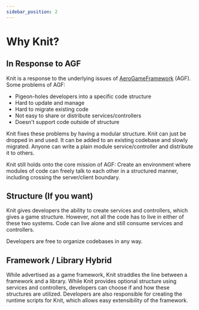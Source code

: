 ```yaml
---
sidebar_position: 2
---
```


# Why Knit?

## In Response to AGF

Knit is a response to the underlying issues of [AeroGameFramework](https://github.com/Sleitnick/AeroGameFramework) (AGF). Some problems of AGF:

- Pigeon-holes developers into a specific code structure
- Hard to update and manage
- Hard to migrate existing code
- Not easy to share or distribute services/controllers
- Doesn't support code outside of structure

Knit fixes these problems by having a modular structure. Knit can just be dropped in and used. It can be added to an existing codebase and slowly migrated. Anyone can write a plain module service/controller and distribute it to others.

Knit still holds onto the core mission of AGF: Create an environment where modules of code can freely talk to each other in a structured manner, including crossing the server/client boundary.

## Structure (If you want)

Knit gives developers the ability to create services and controllers, which gives a game structure. However, not all the code has to live in either of these two systems. Code can live alone and still consume services and controllers.

Developers are free to organize codebases in any way.

## Framework / Library Hybrid
While advertised as a game framework, Knit straddles the line between a framework and a library. While Knit provides optional structure using services and controllers, developers can choose if and how these structures are utilized. Developers are also responsible for creating the runtime scripts for Knit, which allows easy extensibility of the framework.

